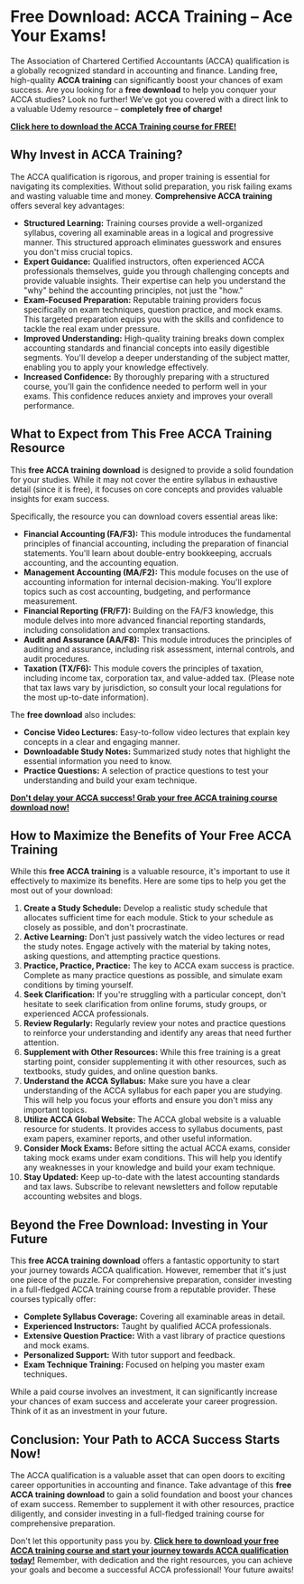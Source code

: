 # Free Download: ACCA Training – Ace Your Exams!

The Association of Chartered Certified Accountants (ACCA) qualification is a globally recognized standard in accounting and finance. Landing free, high-quality **ACCA training** can significantly boost your chances of exam success. Are you looking for a **free download** to help you conquer your ACCA studies? Look no further! We’ve got you covered with a direct link to a valuable Udemy resource – **completely free of charge!**

[**Click here to download the ACCA Training course for FREE!**](https://udemywork.com/acca-training)

## Why Invest in ACCA Training?

The ACCA qualification is rigorous, and proper training is essential for navigating its complexities. Without solid preparation, you risk failing exams and wasting valuable time and money. **Comprehensive ACCA training** offers several key advantages:

*   **Structured Learning:** Training courses provide a well-organized syllabus, covering all examinable areas in a logical and progressive manner. This structured approach eliminates guesswork and ensures you don't miss crucial topics.
*   **Expert Guidance:** Qualified instructors, often experienced ACCA professionals themselves, guide you through challenging concepts and provide valuable insights. Their expertise can help you understand the "why" behind the accounting principles, not just the "how."
*   **Exam-Focused Preparation:** Reputable training providers focus specifically on exam techniques, question practice, and mock exams. This targeted preparation equips you with the skills and confidence to tackle the real exam under pressure.
*   **Improved Understanding:** High-quality training breaks down complex accounting standards and financial concepts into easily digestible segments. You'll develop a deeper understanding of the subject matter, enabling you to apply your knowledge effectively.
*   **Increased Confidence:** By thoroughly preparing with a structured course, you'll gain the confidence needed to perform well in your exams. This confidence reduces anxiety and improves your overall performance.

## What to Expect from This Free ACCA Training Resource

This **free ACCA training download** is designed to provide a solid foundation for your studies. While it may not cover the entire syllabus in exhaustive detail (since it is free), it focuses on core concepts and provides valuable insights for exam success.

Specifically, the resource you can download covers essential areas like:

*   **Financial Accounting (FA/F3):** This module introduces the fundamental principles of financial accounting, including the preparation of financial statements. You'll learn about double-entry bookkeeping, accruals accounting, and the accounting equation.
*   **Management Accounting (MA/F2):** This module focuses on the use of accounting information for internal decision-making. You'll explore topics such as cost accounting, budgeting, and performance measurement.
*   **Financial Reporting (FR/F7):** Building on the FA/F3 knowledge, this module delves into more advanced financial reporting standards, including consolidation and complex transactions.
*   **Audit and Assurance (AA/F8):** This module introduces the principles of auditing and assurance, including risk assessment, internal controls, and audit procedures.
*   **Taxation (TX/F6):** This module covers the principles of taxation, including income tax, corporation tax, and value-added tax. (Please note that tax laws vary by jurisdiction, so consult your local regulations for the most up-to-date information).

The **free download** also includes:

*   **Concise Video Lectures:** Easy-to-follow video lectures that explain key concepts in a clear and engaging manner.
*   **Downloadable Study Notes:** Summarized study notes that highlight the essential information you need to know.
*   **Practice Questions:** A selection of practice questions to test your understanding and build your exam technique.

[**Don't delay your ACCA success! Grab your free ACCA training course download now!**](https://udemywork.com/acca-training)

## How to Maximize the Benefits of Your Free ACCA Training

While this **free ACCA training** is a valuable resource, it's important to use it effectively to maximize its benefits. Here are some tips to help you get the most out of your download:

1.  **Create a Study Schedule:** Develop a realistic study schedule that allocates sufficient time for each module. Stick to your schedule as closely as possible, and don't procrastinate.
2.  **Active Learning:** Don't just passively watch the video lectures or read the study notes. Engage actively with the material by taking notes, asking questions, and attempting practice questions.
3.  **Practice, Practice, Practice:** The key to ACCA exam success is practice. Complete as many practice questions as possible, and simulate exam conditions by timing yourself.
4.  **Seek Clarification:** If you're struggling with a particular concept, don't hesitate to seek clarification from online forums, study groups, or experienced ACCA professionals.
5.  **Review Regularly:** Regularly review your notes and practice questions to reinforce your understanding and identify any areas that need further attention.
6.  **Supplement with Other Resources:** While this free training is a great starting point, consider supplementing it with other resources, such as textbooks, study guides, and online question banks.
7.  **Understand the ACCA Syllabus:** Make sure you have a clear understanding of the ACCA syllabus for each paper you are studying. This will help you focus your efforts and ensure you don't miss any important topics.
8.  **Utilize ACCA Global Website:** The ACCA global website is a valuable resource for students. It provides access to syllabus documents, past exam papers, examiner reports, and other useful information.
9.  **Consider Mock Exams:** Before sitting the actual ACCA exams, consider taking mock exams under exam conditions. This will help you identify any weaknesses in your knowledge and build your exam technique.
10. **Stay Updated:** Keep up-to-date with the latest accounting standards and tax laws. Subscribe to relevant newsletters and follow reputable accounting websites and blogs.

## Beyond the Free Download: Investing in Your Future

This **free ACCA training download** offers a fantastic opportunity to start your journey towards ACCA qualification. However, remember that it's just one piece of the puzzle. For comprehensive preparation, consider investing in a full-fledged ACCA training course from a reputable provider. These courses typically offer:

*   **Complete Syllabus Coverage:** Covering all examinable areas in detail.
*   **Experienced Instructors:** Taught by qualified ACCA professionals.
*   **Extensive Question Practice:** With a vast library of practice questions and mock exams.
*   **Personalized Support:** With tutor support and feedback.
*   **Exam Technique Training:** Focused on helping you master exam techniques.

While a paid course involves an investment, it can significantly increase your chances of exam success and accelerate your career progression. Think of it as an investment in your future.

## Conclusion: Your Path to ACCA Success Starts Now!

The ACCA qualification is a valuable asset that can open doors to exciting career opportunities in accounting and finance. Take advantage of this **free ACCA training download** to gain a solid foundation and boost your chances of exam success. Remember to supplement it with other resources, practice diligently, and consider investing in a full-fledged training course for comprehensive preparation.

Don't let this opportunity pass you by. **[Click here to download your free ACCA training course and start your journey towards ACCA qualification today!](https://udemywork.com/acca-training)** Remember, with dedication and the right resources, you can achieve your goals and become a successful ACCA professional! Your future awaits!
